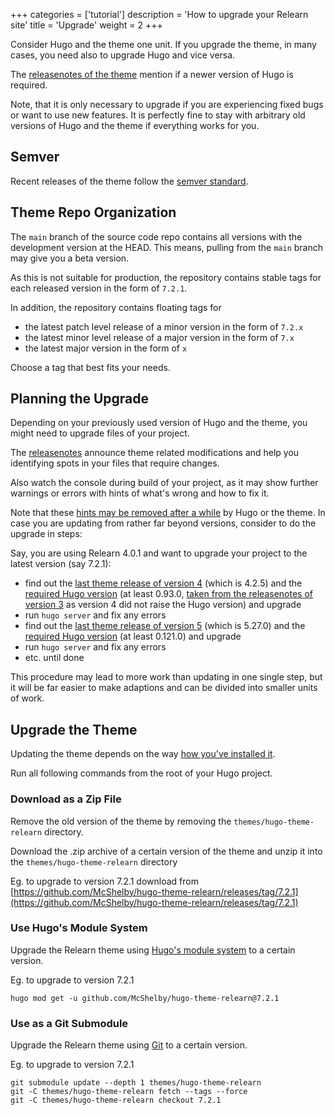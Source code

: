 +++
categories = ['tutorial']
description = 'How to upgrade your Relearn site'
title = 'Upgrade'
weight = 2
+++

Consider Hugo and the theme one unit. If you upgrade the theme, in many cases, you need also to upgrade Hugo and vice versa.

The [releasenotes of the theme](introduction/releasenotes) mention if a newer version of Hugo is required.

Note, that it is only necessary to upgrade if you are experiencing fixed bugs or want to use new features. It is perfectly fine to stay with arbitrary old versions of Hugo and the theme if everything works for you.

## Semver

Recent releases of the theme follow the [semver standard](https://semver.org/).

## Theme Repo Organization

The `main` branch of the source code repo contains all versions with the development version at the HEAD. This means, pulling from the `main` branch may give you a beta version.

As this is not suitable for production, the repository contains stable tags for each released version in the form of `7.2.1`.

In addition, the repository contains floating tags for

- the latest patch level release of a minor version in the form of `7.2.x`
- the latest minor level release of a major version in the form of `7.x`
- the latest major version in the form of `x`

Choose a tag that best fits your needs.

## Planning the Upgrade

Depending on your previously used version of Hugo and the theme, you might need to upgrade files of your project.

The [releasenotes](introduction/releasenotes) announce theme related modifications and help you identifying spots in your files that require changes.

Also watch the console during build of your project, as it may show further warnings or errors with hints of what's wrong and how to fix it.

Note that these [hints may be removed after a while](https://gohugo.io/troubleshooting/deprecation) by Hugo or the theme. In case you are updating from rather far beyond versions, consider to do the upgrade in steps:

Say, you are using Relearn 4.0.1 and want to upgrade your project to the latest version (say 7.2.1):

- find out the [last theme release of version 4](introduction/changelog/4) (which is 4.2.5) and the [required Hugo version](introduction/releasenotes/4) (at least 0.93.0, [taken from the releasenotes of version 3](introduction/releasenotes/3) as version 4 did not raise the Hugo version) and upgrade
- run `hugo server` and fix any errors
- find out the [last theme release of version 5](introduction/changelog/5) (which is 5.27.0) and the [required Hugo version](introduction/releasenotes/5) (at least 0.121.0) and upgrade
- run `hugo server` and fix any errors
- etc. until done

This procedure may lead to more work than updating in one single step, but it will be far easier to make adaptions and can be divided into smaller units of work.

## Upgrade the Theme

Updating the theme depends on the way [how you've installed it](introduction/quickstart#install-the-theme).

Run all following commands from the root of your Hugo project.

### Download as a Zip File

Remove the old version of the theme by removing the `themes/hugo-theme-relearn` directory.

Download the .zip archive of a certain version of the theme and unzip it into the `themes/hugo-theme-relearn` directory

Eg. to upgrade to version 7.2.1 download from [https://github.com/McShelby/hugo-theme-relearn/releases/tag/7.2.1](https://github.com/McShelby/hugo-theme-relearn/releases/tag/7.2.1)

### Use Hugo's Module System

Upgrade the Relearn theme using [Hugo's module system](https://gohugo.io/hugo-modules/use-modules/#update-one-module) to a certain version.

Eg. to upgrade to version 7.2.1

````shell
hugo mod get -u github.com/McShelby/hugo-theme-relearn@7.2.1
````

### Use as a Git Submodule

Upgrade the Relearn theme using [Git](https://git-scm.com/) to a certain version.

Eg. to upgrade to version 7.2.1

````shell
git submodule update --depth 1 themes/hugo-theme-relearn
git -C themes/hugo-theme-relearn fetch --tags --force
git -C themes/hugo-theme-relearn checkout 7.2.1
````
